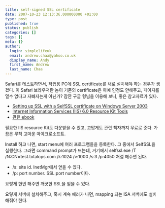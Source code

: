 ```yaml
---
title: self-signed SSL certificate
date: 2007-10-23 12:13:36.000000000 +01:00
type: post
published: true
status: publish
categories: []
tags: []
meta: {}
author:
  login: simplelifeuk
  email: andrew.chaa@yahoo.co.uk
  display_name: Andy
  first_name: Andrew
  last_name: Chaa
---
```

<p>Safari를 테스트하면서, 작업용 PC에 SSL certificate를 새로 설치해야 하는 경우가 생겼다. 이 Safari 브라우저란 놈이 기존의 certificate은 아예 인정도 안해주고, 페이지를 열수 없다고 자빠지는게 아닌가? 잠깐 구글 형님을 이용해 보니, 좋은 참고자료가 있다.</p>
<ul>
<li><a href="http://www.visualwin.com/SelfSSL/">Setting up SSL with a SelfSSL certificate on Windows Server 2003</a></li>
<li><a href="http://www.microsoft.com/downloads/details.aspx?FamilyID=56fc92ee-a71a-4c73-b628-ade629c89499&amp;displaylang=en">Internet Information Services (IIS) 6.0 Resource Kit Tools</a></li>
<li><a href="http://www.microsoft.com/downloads/details.aspx?FamilyID=80a1b6e6-829e-49b7-8c02-333d9c148e69&amp;DisplayLang=en">관련 ebook</a></li>
</ul>
<p>필요한 IIS resource Kit도 다운받을 수 있고, 고맙게도 관련 책자까지 무료로 준다. 가끔은 무척 고마운 마이크로소프트.</p>
<p>Install 하고 나면, start menu에 여러 프로그램들을 등록한다. 그 중에서 SelfSSL을 실행한다. 그러면 command prompt가 뜨는데,  거기에서 selfssl.exe /T /N:CN=test.totalops.com /k:1024 /v:1000 /s:3 /p:4050 처럼 해주면 된다.</p>
<ul>
<li>/s: site id. InetMgr에서 얻을 수 있다.</li>
<li>/p: port number. SSL port number이다.</li>
</ul>
<p>요렇게 한번 해주면 깨끗한 SSL을 얻을 수 있다.</p>
<p>요렇게 서버에 설치해주고, 혹시 계속 에러가 나면, mapping 되는 ISA 서버에도 설치해줘야 한다.</p>
